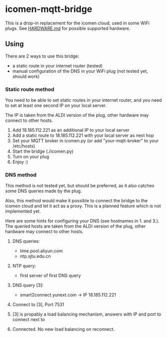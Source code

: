 # icomen-mqtt-bridge

This is a drop-in replacement for the icomen cloud, used in some WiFi plugs.
See [HARDWARE.md](HARDWARE.md) for possible supported hardware.

## Using

There are 2 ways to use this bridge:
 - a static route in your internet router (tested)
 - manual configuration of the DNS in your WiFi plug (not tested yet, should work)


### Static route method

You need to be able to set static routes in your internet router, and you need to set at least one second IP on your local server.

The IP is taken from the ALDI version of the plug, other hardware may connect to other hosts.

 1. Add 18.185.112.221 as an additional IP to your local server
 2. Add a static route to 18.185.112.221 with your local server as next hop
 3. Set your MQTT broker in icomen.py (or add "your-mqtt-broker" to your /etc/hosts)
 4. Start the bridge (./icomen.py)
 5. Turn on your plug
 6. Enjoy :)


### DNS method

This method is not tested yet, but should be preferred, as it also catches some DNS queries made by the plug.

Also, this method would make it possible to connect the bridge to the icomen cloud and let it act as a proxy.
This is a planned feature which is not implemented yet.


Here are some hints for configuring your DNS (see hostnames in 1. and 3.).
The queried hosts are taken from the ALDI version of the plug, other hardware may connect to other hosts.


1. DNS queries:
   - time.pool.aliyun.com
   - ntp.sjtu.edu.cn

2. NTP query:
   - first server of first DNS query

3. DNS query [3]:
   - smart2connect.yunext.com
   -> IP 18.185.112.221

4. Connect to [3], Port 7531

5. [3] is propably a load balancing mechanism, answers with IP and port to connect next to

6. Connected. No new load balancing on reconnect.

